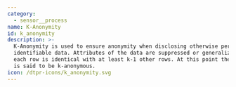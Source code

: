 ```yaml
---
category:
  - sensor__process
name: K-Anonymity
id: k_anonymity
description: >-
  K-Anonymity is used to ensure anonymity when disclosing otherwise personally
  identifiable data. Attributes of the data are suppressed or generalized until
  each row is identical with at least k-1 other rows. At this point the database
  is said to be k-anonymous.
icon: /dtpr-icons/k_anonymity.svg
---
```


